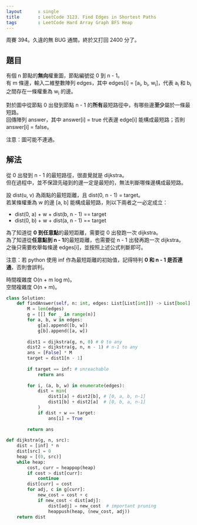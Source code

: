 ```yaml
---
layout      : single
title       : LeetCode 3123. Find Edges in Shortest Paths
tags        : LeetCode Hard Array Graph BFS Heap
---
```

周賽 394。久違的無 BUG 通關，終於又打回 2400 分了。  

## 題目

有個 n 節點的**無向**權重圖，節點編號從 0 到 n - 1。  
有 m 條邊，輸入二維整數陣列 edges，其中 edges[i] = [a<sub>i</sub>, b<sub>i</sub>, w<sub>i</sub>]，代表 a<sub>i</sub> 和 b<sub>i</sub> 之間存在一條權重為 w<sub>i</sub> 的邊。  

對於圖中從節點 0 出發到節點 n - 1 的**所有**最短路徑中，有哪些邊**至少**屬於一條最短路。  
回傳陣列 answer，其中 answer[i] = true 代表邊 edge[i] 能構成最短路；否則 answer[i] = false。  

注意：圖可能不連通。  

## 解法

從 0 出發到 n - 1 的最短路徑，很直覺就是 dijkstra。  
但在過程中，並不保證先碰到的邊一定是最短的，無法判斷哪條邊構成最短路。  

設 dist(u, v) 為兩點的最短距離，且 dist(0, n - 1) = target。  
若某條權重為 w 的邊 [a, b] 能構成最短路，則以下兩者之一必定成立：  

- dist(0, a) + w + dist(b, n - 1)  == target  
- dist(0, b) + w + dist(a, n - 1)  == target  

為了知道從 **0 到任意點**的最短距離，需要從 0 出發跑一次 dijkstra。  
為了知道從**任意點到 n - 1**的最短距離，也需要從 n - 1 出發再跑一次 dijkstra。  
之後只需要枚舉每條邊 edges[i]，並按照上述公式判斷即可。  

注意：若 python 使用 inf 作為最短距離的初始值，記得特判 **0 和 n - 1 是否連通**，否則會誤判。  

時間複雜度 O(n + m log m)。  
空間複雜度 O(n + m)。  

```python
class Solution:
    def findAnswer(self, n: int, edges: List[List[int]]) -> List[bool]:
        M = len(edges)
        g = [[] for _ in range(n)]
        for a, b, w in edges:
            g[a].append([b, w])
            g[b].append([a, w])
            
        dist1 = dijkstra(g, n, 0) # 0 to any
        dist2 = dijkstra(g, n, n - 1) # n-1 to any
        ans = [False] * M
        target = dist1[n - 1]
        
        if target == inf: # unreachable
            return ans
        
        for i, (a, b, w) in enumerate(edges):
            dist = min(
                dist1[a] + dist2[b], # [0, a, b, n-1]
                dist1[b] + dist2[a]  # [0, b, a, n-1]
            )
            if dist + w == target:
                ans[i] = True
        
        return ans 
    
def dijkstra(g, n, src):
    dist = [inf] * n
    dist[src] = 0
    heap = [(0, src)]
    while heap:
        cost, curr = heappop(heap)
        if cost > dist[curr]:
            continue
        dist[curr] = cost
        for adj, c in g[curr]:
            new_cost = cost + c
            if new_cost < dist[adj]:
                dist[adj] = new_cost  # important pruning
                heappush(heap, (new_cost, adj))
    return dist
```
